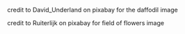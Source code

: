 credit to David_Underland on pixabay for the daffodil image

credit to Ruiterlijk on pixabay for field of flowers image
